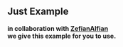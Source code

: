 ## Just Example

**in collaboration with [ZefianAlfian](https://github.com/ZefianAlfian)**<br />
**we give this example for you to use.**